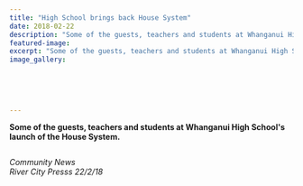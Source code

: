 ```yaml
---
title: "High School brings back House System"
date: 2018-02-22
description: "Some of the guests, teachers and students at Whanganui High School's launch of the House System..."
featured-image: 
excerpt: "Some of the guests, teachers and students at Whanganui High School's launch of the House System."
image_gallery:
    
    
    
    
    
---
```


<p><strong>Some of the guests, teachers and students at Whanganui High School's launch of the House System.</strong></p>
<p><img src="/uploads/5aa6f47ab8d39a7499000b43/WHS-House-System-writing-rcp-22-feb.PNG" alt="" /></p>
<p><em>Community News<br />River City Presss 22/2/18</em></p>

